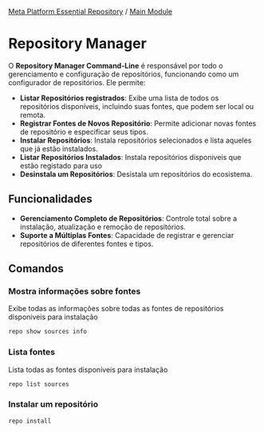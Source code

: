 [Meta Platform Essential Repository](../../../README.md) / [Main Module](../../README.md)
# Repository Manager

O **Repository Manager Command-Line** é responsável por todo o gerenciamento e configuração de repositórios, funcionando como um configurador de repositórios. Ele permite:

- **Listar Repositórios registrados**: Exibe uma lista de todos os repositórios disponíveis, incluindo suas fontes, que podem ser local ou remota.
- **Registrar Fontes de Novos Repositório**: Permite adicionar novas fontes de repositório e especificar seus tipos.
- **Instalar Repositórios**: Instala repositórios selecionados e lista aqueles que já estão instalados.
- **Listar Repositórios Instalados**: Instala repositórios disponiveis que estão registado para uso
- **Desinstala um Repositórios**: Desistala um repositórios do ecosistema.

## Funcionalidades

- **Gerenciamento Completo de Repositórios**: Controle total sobre a instalação, atualização e remoção de repositórios.
- **Suporte a Múltiplas Fontes**: Capacidade de registrar e gerenciar repositórios de diferentes fontes e tipos.

## Comandos

### Mostra informações sobre fontes
Exibe todas as informações sobre todas as fontes de repositórios disponiveis para instalação

```bash
repo show sources info
```

### Lista fontes
Lista todas as fontes disponíveis para instalação

```bash
repo list sources
```

### Instalar um repositório

```bash
repo install 
```